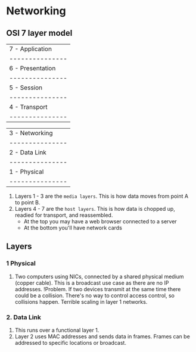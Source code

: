 # Networking

## OSI 7 layer model
|                  |
| ---------------  |
| 7 - Application  |
| ---------------  |
| 6 - Presentation |
| ---------------  |
| 5 - Session      |
| ---------------  |
| 4 - Transport    | 
| ---------------  |

|                  |
| ---------------  | 
| 3 - Networking   |
| ---------------  |
| 2 - Data Link    |
| ---------------  |
| 1 - Physical     |
| ---------------  |

1. Layers 1 - 3 are the ```media layers```. This is how data moves from point A to point B.
2. Layers 4 - 7 are the ```host layers```. This is how data is chopped up, readied for transport, and reassembled.
    * At the top you may have a web browser connected to a server
    * At the bottom you'll have network cards

## Layers
### 1 Physical
1. Two computers using NICs, connected by a shared physical medium (copper cable). This is a broadcast use case as there are no IP addresses. !Problem. If two devices transmit at the same time there could be a collision. There's no way to control access control, so collisions happen. Terrible scaling in layer 1 networks.    

### 2. Data Link
1. This runs over a functional layer 1. 
2. Layer 2 uses MAC addresses and sends data in frames. Frames can be addressed to specific locations or broadcast.